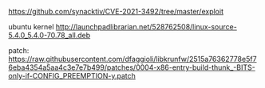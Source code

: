 https://github.com/synacktiv/CVE-2021-3492/tree/master/exploit

ubuntu kernel
http://launchpadlibrarian.net/528762508/linux-source-5.4.0_5.4.0-70.78_all.deb

patch:
https://raw.githubusercontent.com/dfaggioli/libkrunfw/2515a76362778e5f76eba4354a5aa4c3e7e7b499/patches/0004-x86-entry-build-thunk_-BITS-only-if-CONFIG_PREEMPTION-y.patch
